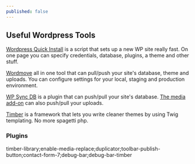```yaml
---
published: false
---
```


## Useful Wordpress Tools

[Wordpress Quick Install](http://wp-quick-install.com/) is a script that sets up a new WP site really fast. On one page you can specify credentials, database, plugins, a theme and other stuff.

[Wordmove](https://github.com/welaika/wordmove) all in one tool that can pull/push your site's database, theme and uploads. You can configure settings for your local, staging and production environment.

[WP Sync DB](https://github.com/wp-sync-db/wp-sync-db) is a plugin that can push/pull your site's database. [The media add-on](https://github.com/wp-sync-db/wp-sync-db-media-files) can also push/pull your uploads.

[Timber](https://github.com/jarednova/timber) is a framework that lets you write cleaner themes by using Twig templating. No more spagetti php.

### Plugins

timber-library;enable-media-replace;duplicator;toolbar-publish-button;contact-form-7;debug-bar;debug-bar-timber

